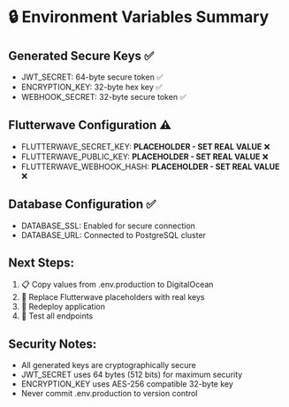 
# 🔒 Environment Variables Summary

## Generated Secure Keys ✅
- JWT_SECRET: 64-byte secure token ✅
- ENCRYPTION_KEY: 32-byte hex key ✅  
- WEBHOOK_SECRET: 32-byte secure token ✅

## Flutterwave Configuration ⚠️
- FLUTTERWAVE_SECRET_KEY: **PLACEHOLDER - SET REAL VALUE** ❌
- FLUTTERWAVE_PUBLIC_KEY: **PLACEHOLDER - SET REAL VALUE** ❌
- FLUTTERWAVE_WEBHOOK_HASH: **PLACEHOLDER - SET REAL VALUE** ❌

## Database Configuration ✅
- DATABASE_SSL: Enabled for secure connection
- DATABASE_URL: Connected to PostgreSQL cluster

## Next Steps:
1. 📋 Copy values from .env.production to DigitalOcean
2. 🔑 Replace Flutterwave placeholders with real keys
3. 🚀 Redeploy application
4. 🧪 Test all endpoints

## Security Notes:
- All generated keys are cryptographically secure
- JWT_SECRET uses 64 bytes (512 bits) for maximum security
- ENCRYPTION_KEY uses AES-256 compatible 32-byte key
- Never commit .env.production to version control
